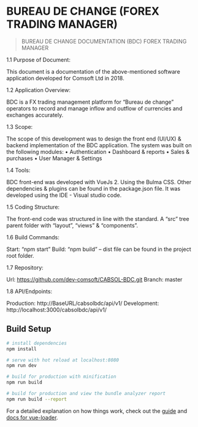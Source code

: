 # BUREAU DE CHANGE (FOREX TRADING MANAGER)

> BUREAU DE CHANGE DOCUMENTATION (BDC) FOREX TRADING MANAGER

1.1 Purpose of Document:

This document is a documentation of the above-mentioned software application developed for Comsoft Ltd in 2018.

1.2 Application Overview:

BDC is a FX trading management platform for “Bureau de change” operators to record and manage inflow and outflow of currencies and exchanges accurately.

1.3 Scope:

The scope of this development was to design the front end (UI/UX) & backend implementation of the BDC application. The system was built on the following modules:
• Authentication
• Dashboard & reports
• Sales & purchases
• User Manager & Settings

1.4 Tools:

BDC front-end was developed with VueJs 2. Using the Bulma CSS.
Other dependencies & plugins can be found in the package.json file. It was developed using the IDE - Visual studio code.

1.5 Coding Structure:

The front-end code was structured in line with the standard. A “src” tree parent folder with “layout”, “views” & “components”.

1.6 Build Commands:

Start: “npm start”
Build: “npm build” – dist file can be found in the project root folder.

1.7 Repository:

Url: https://github.com/dev-comsoft/CABSOL-BDC.git
Branch: master

1.8 API/Endpoints:

Production: http://BaseURL/cabsolbdc/api/v1/ Development: http://localhost:3000/cabsolbdc/api/v1/
   

## Build Setup

``` bash
# install dependencies
npm install

# serve with hot reload at localhost:8080
npm run dev

# build for production with minification
npm run build

# build for production and view the bundle analyzer report
npm run build --report
```

For a detailed explanation on how things work, check out the [guide](http://vuejs-templates.github.io/webpack/) and [docs for vue-loader](http://vuejs.github.io/vue-loader).
